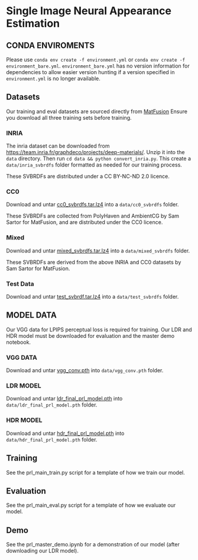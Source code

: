 # Single Image Neural Appearance Estimation

## CONDA ENVIROMENTS
Please use `conda env create -f environment.yml` or `conda env create -f environment_bare.yml`.
`environment_bare.yml` has no version information for dependencies to allow easier version hunting if a version specified in `environment.yml` is no longer available.

## Datasets

Our training and eval datasets are sourced directly from [MatFusion](https://github.com/samsartor/matfusion)
Ensure you download all three training sets before training.

### INRIA

The inria dataset can be downloaded from https://team.inria.fr/graphdeco/projects/deep-materials/. Unzip it into the `data` directory.
Then run `cd data && python convert_inria.py`. This create a `data/inria_svbrdfs` folder formatted as needed for our training process.

These SVBRDFs are distributed under a CC BY-NC-ND 2.0 licence.

### CC0

Download and untar [cc0_svbrdfs.tar.lz4](https://www.cs.wm.edu/~ppeers/publications/Sartor2023MFA/data/cc0_svbrdfs.tar.lz4) into a `data/cc0_svbrdfs` folder.

These SVBRDFs are collected from PolyHaven and AmbientCG by Sam Sartor for MatFusion, and are distributed under the CC0 licence.

### Mixed

Download and untar [mixed_svbrdfs.tar.lz4](https://www.cs.wm.edu/~ppeers/publications/Sartor2023MFA/data/mixed_svbrdfs.tar.lz4) into a `data/mixed_svbrdfs` folder.

These SVBRDFs are derived from the above INRIA and CC0 datasets by Sam Sartor for MatFusion.

### Test Data

Download and untar [test_svbrdf.tar.lz4](https://www.cs.wm.edu/~ppeers/publications/Sartor2023MFA/data/test_svbrdfs.tar.lz4) into a `data/test_svbrdfs` folder.

## MODEL DATA

Our VGG data for LPIPS perceptual loss is required for training.
Our LDR and HDR model must be downloaded for evaluation and the master demo notebook.

### VGG DATA

Download and untar [vgg_conv.pth](https://drive.google.com/file/d/1hW6cGkmxr1XQPDJ_61atnXwO2yBuJMTZ/view?usp=sharing) into `data/vgg_conv.pth` folder.

### LDR MODEL

Download and untar [ldr_final_prl_model.pth]() into `data/ldr_final_prl_model.pth` folder.


### HDR MODEL

Download and untar [hdr_final_prl_model.pth]() into `data/hdr_final_prl_model.pth` folder.

## Training

See the prl_main_train.py script for a template of how we train our model.

## Evaluation

See the prl_main_eval.py script for a template of how we evaluate our model.

## Demo

See the prl_master_demo.ipynb for a demonstration of our model (after downloading our LDR model).
